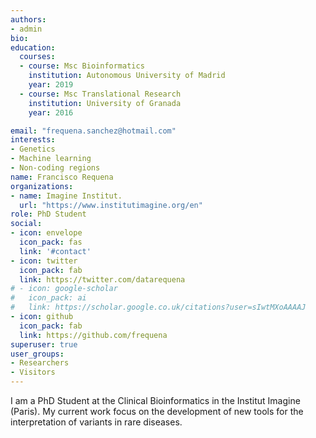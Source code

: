 ```yaml
---
authors:
- admin
bio: 
education:
  courses:
  - course: Msc Bioinformatics
    institution: Autonomous University of Madrid
    year: 2019
  - course: Msc Translational Research
    institution: University of Granada
    year: 2016

email: "frequena.sanchez@hotmail.com"
interests:
- Genetics
- Machine learning
- Non-coding regions
name: Francisco Requena
organizations:
- name: Imagine Institut.
  url: "https://www.institutimagine.org/en"
role: PhD Student
social:
- icon: envelope
  icon_pack: fas
  link: '#contact'
- icon: twitter
  icon_pack: fab
  link: https://twitter.com/datarequena
# - icon: google-scholar
#   icon_pack: ai
#   link: https://scholar.google.co.uk/citations?user=sIwtMXoAAAAJ
- icon: github
  icon_pack: fab
  link: https://github.com/frequena
superuser: true
user_groups:
- Researchers
- Visitors
---
```


I am a PhD Student at the Clinical Bioinformatics in the Institut Imagine (Paris). My current work focus on the development of new tools for the interpretation of variants in rare diseases.